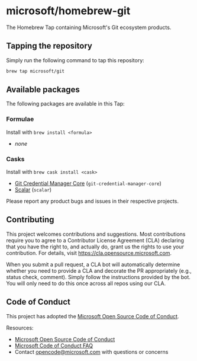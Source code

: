 # microsoft/homebrew-git

The Homebrew Tap containing Microsoft's Git ecosystem products.

## Tapping the repository

Simply run the following command to tap this repository:

```bash
brew tap microsoft/git
```

## Available packages

The following packages are available in this Tap:

### Formulae

Install with `brew install <formula>`

- _none_

### Casks

Install with `brew cask install <cask>`

- [Git Credential Manager Core](https://aka.ms/gcmcore) (`git-credential-manager-core`)
- [Scalar](https://github.com/microsoft/scalar) (`scalar`)

Please report any product bugs and issues in their respective projects.

## Contributing

This project welcomes contributions and suggestions.  Most contributions require you to agree to a
Contributor License Agreement (CLA) declaring that you have the right to, and actually do, grant us
the rights to use your contribution. For details, visit <https://cla.opensource.microsoft.com>.

When you submit a pull request, a CLA bot will automatically determine whether you need to provide
a CLA and decorate the PR appropriately (e.g., status check, comment). Simply follow the instructions
provided by the bot. You will only need to do this once across all repos using our CLA.

## Code of Conduct

This project has adopted the [Microsoft Open Source Code of Conduct](https://opensource.microsoft.com/codeofconduct/).

Resources:

- [Microsoft Open Source Code of Conduct](https://opensource.microsoft.com/codeofconduct/)
- [Microsoft Code of Conduct FAQ](https://opensource.microsoft.com/codeofconduct/faq/)
- Contact [opencode@microsoft.com](mailto:opencode@microsoft.com) with questions or concerns

